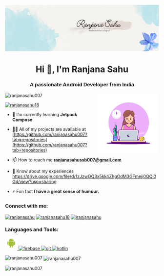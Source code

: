 ![logo](https://github.com/ranjanasahu007/ranjanasahu007/blob/main/LinkedIn%20Banner.png)
<h1 align="center">Hi 👋, I'm Ranjana Sahu</h1>
<h3 align="center">A passionate Android Developer from India</h3>

<img align="right" alt="android" width="200" src="https://github.com/ranjanasahu007/ranjanasahu007/blob/main/mygif.gif">

<p align="left"> <img src="https://komarev.com/ghpvc/?username=ranjanasahu007&label=Profile%20views&color=0e75b6&style=flat" alt="ranjanasahu007" /> </p>

<p align="left"> <a href="https://twitter.com/ranjanasahu18" target="blank"><img src="https://img.shields.io/twitter/follow/ranjanasahu18?logo=twitter&style=for-the-badge" alt="ranjanasahu18" /></a> </p>

- 🌱 I’m currently learning **Jetpack Compose**

- 👨‍💻 All of my projects are available at [https://github.com/ranjanasahu007?tab=repositories](https://github.com/ranjanasahu007?tab=repositories)

- 📫 How to reach me **ranjanasahussb007@gmail.com**

- 📄 Know about my experiences https://drive.google.com/file/d/1zJzwOQ3x5kk4ZhgOdM3GFmeji0QQl0Gd/view?usp=sharing

- ⚡ Fun fact **I have a great sense of humour.**

<h3 align="left">Connect with me:</h3>
<p align="left">
<a href="https://linkedin.com/in/ranjanasahu" target="blank"><img align="center" src="https://raw.githubusercontent.com/rahuldkjain/github-profile-readme-generator/master/src/images/icons/Social/linked-in-alt.svg" alt="ranjanasahu" height="30" width="40" /></a>
<a href="https://twitter.com/ranjanasahu18" target="blank"><img align="center" src="https://raw.githubusercontent.com/rahuldkjain/github-profile-readme-generator/master/src/images/icons/Social/twitter.svg" alt="ranjanasahu18" height="30" width="40" /></a>
<a href="https://instagram.com/iranjanasahu" target="blank"><img align="center" src="https://raw.githubusercontent.com/rahuldkjain/github-profile-readme-generator/master/src/images/icons/Social/instagram.svg" alt="iranjanasahu" height="30" width="40" /></a>
</p>

<h3 align="left">Languages and Tools:</h3>
<p align="left"> <a href="https://developer.android.com" target="_blank" rel="noreferrer"> <img src="https://raw.githubusercontent.com/devicons/devicon/master/icons/android/android-original-wordmark.svg" alt="android" width="40" height="40"/> </a> <a href="https://firebase.google.com/" target="_blank" rel="noreferrer"> <img src="https://www.vectorlogo.zone/logos/firebase/firebase-icon.svg" alt="firebase" width="40" height="40"/> </a> <a href="https://git-scm.com/" target="_blank" rel="noreferrer"> <img src="https://www.vectorlogo.zone/logos/git-scm/git-scm-icon.svg" alt="git" width="40" height="40"/> </a> <a href="https://kotlinlang.org" target="_blank" rel="noreferrer"> <img src="https://www.vectorlogo.zone/logos/kotlinlang/kotlinlang-icon.svg" alt="kotlin" width="40" height="40"/> </a> </p>

<p><img align="left" src="https://github-readme-stats.vercel.app/api/top-langs?username=ranjanasahu007&show_icons=true&locale=en&layout=compact" alt="ranjanasahu007" /></p>

<p>&nbsp;<img align="center" src="https://github-readme-stats.vercel.app/api?username=ranjanasahu007&show_icons=true&locale=en" alt="ranjanasahu007" /></p>

<p><img align="center" src="https://github-readme-streak-stats.herokuapp.com/?user=ranjanasahu007&" alt="ranjanasahu007" /></p>
